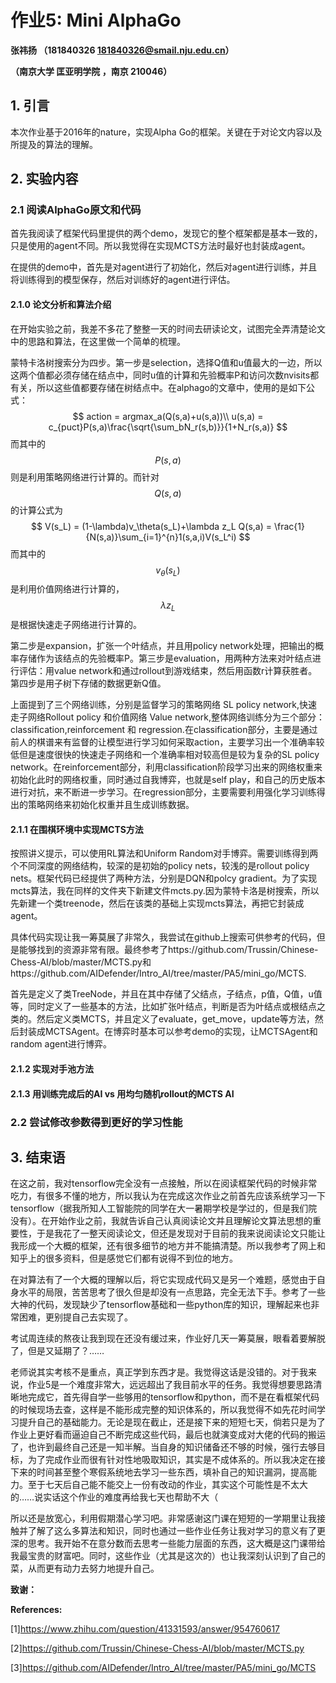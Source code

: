 # 作业5: Mini AlphaGo

**张祎扬   （181840326    181840326@smail.nju.edu.cn）**

**（南京大学  匡亚明学院 ，南京  210046）**

## 1. 引言

本次作业基于2016年的nature，实现Alpha Go的框架。关键在于对论文内容以及所提及的算法的理解。

## 2. 实验内容

### 2.1 阅读AlphaGo原文和代码

首先我阅读了框架代码里提供的两个demo，发现它的整个框架都是基本一致的，只是使用的agent不同。所以我觉得在实现MCTS方法时最好也封装成agent。

在提供的demo中，首先是对agent进行了初始化，然后对agent进行训练，并且将训练得到的模型保存，然后对训练好的agent进行评估。

#### 2.1.0 论文分析和算法介绍

在开始实验之前，我差不多花了整整一天的时间去研读论文，试图完全弄清楚论文中的思路和算法，在这里做一个简单的梳理。

蒙特卡洛树搜索分为四步。第一步是selection，选择Q值和u值最大的一边，所以这两个值都必须存储在结点中，同时u值的计算和先验概率P和访问次数nvisits都有关，所以这些值都要存储在树结点中。在alphago的文章中，使用的是如下公式：
$$
action = argmax_a(Q(s,a)+u(s,a))\\
u(s,a) = c_{puct}P(s,a)\frac{\sqrt{\sum_bN_r(s,b)}}{1+N_r(s,a)}
$$
而其中的$$P(s,a)$$则是利用策略网络进行计算的。而针对$$Q(s,a)$$的计算公式为
$$
V(s_L) = (1-\lambda)v_\theta(s_L)+\lambda z_L
Q(s,a) = \frac{1}{N(s,a)}\sum_{i=1}^{n}1(s,a,i)V(s_L^i)
$$
而其中的$$v_\theta(s_L)$$是利用价值网络进行计算的，$$\lambda z_L$$是根据快速走子网络进行计算的。

第二步是expansion，扩张一个叶结点，并且用policy network处理，把输出的概率存储作为该结点的先验概率P。第三步是evaluation，用两种方法来对叶结点进行评估：用value network和通过rollout到游戏结束，然后用函数r计算获胜者。第四步是用子树下存储的数据更新Q值。

上面提到了三个网络训练，分别是监督学习的策略网络 SL policy network,快速走子网络Rollout policy 和价值网络 Value network,整体网络训练分为三个部分：classification,reinforcement 和 regression.在classification部分，主要是通过前人的棋谱来有监督的让模型进行学习如何采取action，主要学习出一个准确率较低但是速度很快的快速走子网络和一个准确率相对较高但是较为复杂的SL policy network。在reinforcement部分，利用classification阶段学习出来的网络权重来初始化此时的网络权重，同时通过自我博弈，也就是self play，和自己的历史版本进行对抗，来不断进一步学习。在regression部分，主要需要利用强化学习训练得出的策略网络来初始化权重并且生成训练数据。

#### 2.1.1 在围棋环境中实现MCTS方法

按照讲义提示，可以使用RL算法和Uniform Random对手博弈。需要训练得到两个不同深度的网络结构，较深的是初始的policy nets，较浅的是rollout policy nets。框架代码已经提供了两种方法，分别是DQN和polcy gradient。为了实现mcts算法，我在同样的文件夹下新建文件mcts.py.因为蒙特卡洛是树搜索，所以先新建一个类treenode，然后在该类的基础上实现mcts算法，再把它封装成agent。

具体代码实现让我一筹莫展了非常久，我尝试在github上搜索可供参考的代码，但是能够找到的资源非常有限。最终参考了https://github.com/Trussin/Chinese-Chess-AI/blob/master/MCTS.py和https://github.com/AIDefender/Intro_AI/tree/master/PA5/mini_go/MCTS.

首先是定义了类TreeNode，并且在其中存储了父结点，子结点，p值，Q值，u值等，同时定义了一些基本的方法，比如扩张叶结点，判断是否为叶结点或根结点之类的。然后定义类MCTS，并且定义了evaluate，get_move，update等方法，然后封装成MCTSAgent。在博弈时基本可以参考demo的实现，让MCTSAgent和random agent进行博弈。

#### 2.1.2 实现对手池方法

#### 2.1.3 用训练完成后的AI vs 用均匀随机rollout的MCTS AI

### 2.2 尝试修改参数得到更好的学习性能

## 3. 结束语

在这之前，我对tensorflow完全没有一点接触，所以在阅读框架代码的时候非常吃力，有很多不懂的地方，所以我认为在完成这次作业之前首先应该系统学习一下tensorflow（据我所知人工智能院的同学在大一暑期学校是学过的，但是我们院没有）。在开始作业之前，我就告诉自己认真阅读论文并且理解论文算法思想的重要性，于是我花了一整天阅读论文，但还是发现对于目前的我来说阅读论文只能让我形成一个大概的框架，还有很多细节的地方并不能搞清楚。所以我参考了网上和知乎上的很多资料，但是感觉它们都有说得不到位的地方。

在对算法有了一个大概的理解以后，将它实现成代码又是另一个难题，感觉由于自身水平的局限，苦苦思考了很久但是却没有一点思路，完全无法下手。参考了一些大神的代码，发现缺少了tensorflow基础和一些python库的知识，理解起来也非常困难，更别提自己去实现了。

考试周连续的熬夜让我到现在还没有缓过来，作业好几天一筹莫展，眼看着要解脱了，但是又延期了？……

老师说其实考核不是重点，真正学到东西才是。我觉得这话是没错的。对于我来说，作业5是一个难度非常大，远远超出了我目前水平的任务。我觉得想要思路清晰地完成它，首先得自学一些够用的tensorflow和python，而不是在看框架代码的时候现场去查，这样是不能形成完整的知识体系的，所以我觉得不如先花时间学习提升自己的基础能力。无论是现在截止，还是接下来的短短七天，倘若只是为了作业上更好看而逼迫自己不断完成这些代码，最后也就演变成对大佬的代码的搬运了，也许到最终自己还是一知半解。当自身的知识储备还不够的时候，强行去够目标，为了完成作业而很有针对性地吸取知识，其实是不成体系的。所以我决定在接下来的时间甚至整个寒假系统地去学习一些东西，填补自己的知识漏洞，提高能力。至于七天后自己能不能交上一份有改动的作业，其实这个可能性是不太大的……说实话这个作业的难度再给我七天也帮助不大（

所以还是放宽心，利用假期潜心学习吧。非常感谢这门课在短短的一学期里让我接触并了解了这么多算法和知识，同时也通过一些作业任务让我对学习的意义有了更深的思考。我开始不在意分数而去思考一些能力层面的东西，这大概是这门课带给我最宝贵的财富吧。同时，这些作业（尤其是这次的）也让我深刻认识到了自己的菜，从而更有动力去努力地提升自己。

**致谢：**

**References:**

[1]https://www.zhihu.com/question/41331593/answer/954760617

[2]https://github.com/Trussin/Chinese-Chess-AI/blob/master/MCTS.py

[3]https://github.com/AIDefender/Intro_AI/tree/master/PA5/mini_go/MCTS

